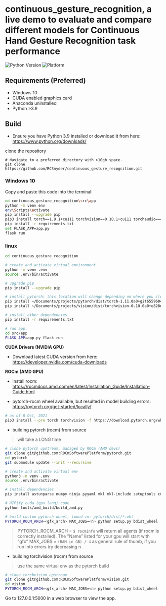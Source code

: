 
# continuous_gesture_recognition, a live demo to evaluate and compare different models for Continuous Hand Gesture Recognition task performance
![Python Version](https://img.shields.io/badge/python-3.9-blue) ![Platform](https://img.shields.io/badge/platform-windows%7Clinux-lightgray)

## Requirements (Preferred)

- Windows 10
- CUDA enabled graphics card
- Anaconda uninstalled
- Python >3.9

## Build

- Ensure you have Python 3.9 installed or download it from here: https://www.python.org/downloads/

clone the repository
```
# Navigate to a preferred directory with >10gb space.
git clone https://github.com/RCSnyder/continuous_gesture_recognition.git
```

### Windows 10
Copy and paste this code into the terminal

```bash
cd continuous_gesture_recognition\src\app
python -m venv env
env\Scripts\activate
pip install --upgrade pip
pip3 install torch==1.9.1+cu111 torchvision==0.10.1+cu111 torchaudio===0.9.1 -f https://download.pytorch.org/whl/torch_stable.html
pip install -r requirements.txt
set FLASK_APP=app.py
flask run
```

### linux

```bash
cd continuous_gesture_recognition

# create and activate virtual environment
python -m venv .env
source .env/bin/activate

# upgrade pip
pip install --upgrade pip

# install pytorch: this location will change depending on where you clone pytorch repo
pip install ~/Documents/projects/pytorch/dist/torch-1.11.0a0+git6559604-cp39-cp39-linux_x86_64.whl
pip install ~/Documents/projects/vision/dist/torchvision-0.10.0a0+e828eef-cp39-cp39-linux_x86_64.whl

# install other dependencies
pip install -r requirements.txt

# run app.
cd src/app
FLASK_APP=app.py flask run
```

**CUDA Drivers (NVIDIA GPU)**
- Download latest CUDA version from here: https://developer.nvidia.com/cuda-downloads


**ROCm (AMD GPU)**
- install rocm: https://rocmdocs.amd.com/en/latest/Installation_Guide/Installation-Guide.html

- pytorch-rocm wheel available, but resulted in model building errors: https://pytorch.org/get-started/locally/
```bash
# as of 8 Oct, 2021
pip3 install --pre torch torchvision -f https://download.pytorch.org/whl/nightly/rocm4.2/torch_nightly.html
```

- building pytorch (rocm) from source
> will take a LONG time
```bash
# clone pytorch upstream, managed by ROCm (AMD devs)
git clone git@github.com:ROCmSoftwarePlatform/pytorch.git
cd pytorch
git submodule update --init --recursive

# create and activate virtual env
python3 -m venv .env
source .env/bin/activate

# install dependencies
pip install astunparse numpy ninja pyyaml mkl mkl-include setuptools cmake cffi typing_extensions future six requests dataclasses

# HIPify cuda (gpu lang) code
python tools/amd_build/build_amd.py

# build custom pytorch wheel, found in: pytorch/dist/*.whl
PYTORCH_ROCM_ARCH=<gfx_arch> MAX_JOBS=<n> python setup.py bdist_wheel
```
> PYTORCH_ROCM_ARCH = `$ rocminfo` will return all agents (if rocm is correctly installed). The "Name" listed for your gpu will start with "gfx"
> MAX_JOBS = `(RAM in GB) / 4` as general rule of thumb, if you run into errors try decreasing n

- building torchvision (rocm) from source
> use the same virtual env as the pytorch build
```bash
# clone torchvision upstream
git clone git@github.com:ROCmSoftwarePlatform/vision.git
cd vision
PYTORCH_ROCM_ARCH=<gfx_arch> MAX_JOBS=<n> python setup.py bdist_wheel
```

Go to 127.0.0.1:5000 in a web browser to view the app.
